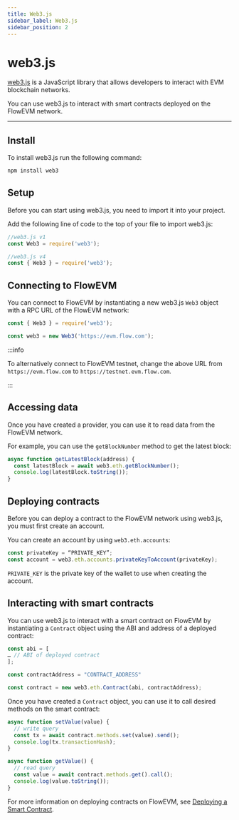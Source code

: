 ```yaml
---
title: Web3.js
sidebar_label: Web3.js
sidebar_position: 2
---
```


# web3.js

[web3.js](https://web3js.org/) is a JavaScript library that allows developers to interact with EVM blockchain networks.

You can use web3.js to interact with smart contracts deployed on the FlowEVM network.

---

## Install

To install web3.js run the following command:

```bash
npm install web3
```

## Setup

Before you can start using web3.js, you need to import it into your project.

Add the following line of code to the top of your file to import web3.js:

```javascript
//web3.js v1
const Web3 = require('web3');

//web3.js v4
const { Web3 } = require('web3');
```

## Connecting to FlowEVM

You can connect to FlowEVM by instantiating a new web3.js `Web3` object with a RPC URL of the FlowEVM network:

```javascript
const { Web3 } = require('web3');

const web3 = new Web3('https://evm.flow.com');
```

:::info

To alternatively connect to FlowEVM testnet, change the above URL from `https://evm.flow.com` to `https://testnet.evm.flow.com`.

:::

## Accessing data

Once you have created a provider, you can use it to read data from the FlowEVM network.

For example, you can use the `getBlockNumber` method to get the latest block:

```javascript
async function getLatestBlock(address) {
  const latestBlock = await web3.eth.getBlockNumber();
  console.log(latestBlock.toString());
}
```

## Deploying contracts

Before you can deploy a contract to the FlowEVM network using web3.js, you must first create an account.

You can create an account by using `web3.eth.accounts`:

```javascript
const privateKey = “PRIVATE_KEY”;
const account = web3.eth.accounts.privateKeyToAccount(privateKey);
```

`PRIVATE_KEY` is the private key of the wallet to use when creating the account.

## Interacting with smart contracts

You can use web3.js to interact with a smart contract on FlowEVM by instantiating a `Contract` object using the ABI and address of a deployed contract:

```javascript
const abi = [
… // ABI of deployed contract
];

const contractAddress = "CONTRACT_ADDRESS"

const contract = new web3.eth.Contract(abi, contractAddress);
```

Once you have created a `Contract` object, you can use it to call desired methods on the smart contract:

```javascript
async function setValue(value) {
  // write query
  const tx = await contract.methods.set(value).send();
  console.log(tx.transactionHash);
}

async function getValue() {
  // read query
  const value = await contract.methods.get().call();
  console.log(value.toString());
}
```

For more information on deploying contracts on FlowEVM, see [Deploying a Smart Contract](/guides/deploy-smart-contracts).

